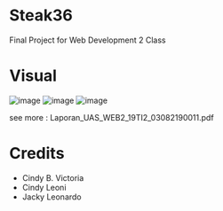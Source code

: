 # Steak36

Final Project for Web Development 2 Class

# Visual
![image](https://github.com/cindyvictoria01/Steak36/assets/56531858/b49e300c-0a04-4754-a624-a214b11f89b7)
![image](https://github.com/cindyvictoria01/Steak36/assets/56531858/32f17396-7820-4366-bbc8-6d2d561aae72)
![image](https://github.com/cindyvictoria01/Steak36/assets/56531858/07c3ef75-4323-4f28-8547-c67dc1aec947)

see more : Laporan_UAS_WEB2_19TI2_03082190011.pdf

# Credits
- Cindy B. Victoria
- Cindy Leoni
- Jacky Leonardo
